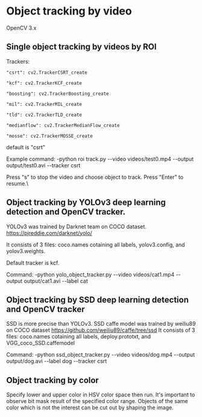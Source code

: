 # Object tracking by video

OpenCV 3.x 

## Single object tracking by videos by ROI

Trackers: 

    "csrt": cv2.TrackerCSRT_create
    
    "kcf": cv2.TrackerKCF_create
    
    "boosting": cv2.TrackerBoosting_create
    
    "mil": cv2.TrackerMIL_create
    
    "tld": cv2.TrackerTLD_create
    
    "medianflow": cv2.TrackerMedianFlow_create
    
    "mosse": cv2.TrackerMOSSE_create

default is "csrt"

Example command: -python roi track.py --video videos/test0.mp4 --output output/test0.avi --tracker csrt

Press "s" to stop the video and choose object to track.
Press "Enter" to resume.\


## Object tracking by YOLOv3 deep learning detection and OpenCV tracker.

YOLOv3 was trained by Darknet team on COCO dataset. https://pjreddie.com/darknet/yolo/

It consists of 3 files: coco.names cotaining all labels, yolov3.config, and yolov3.weights.

Default tracker is kcf.

Command: -python yolo_object_tracker.py --video videos/cat1.mp4 --output output/cat1.avi --label cat 

## Object tracking by SSD deep learning detection and OpenCV tracker

SSD is more precise than YOLOv3.
SSD caffe model was trained by weiliu89 on COCO dataset https://github.com/weiliu89/caffe/tree/ssd
It consists of 3 files: coco.names cotaining all labels, deploy.prototxt, and VGG_coco_SSD.caffemodel

Command: -python ssd_object_tracker.py --video videos/dog.mp4 --output output/dog.avi --label dog --tracker csrt 

## Object tracking by color 

Specify lower and upper color in HSV color space then run. It's important to observe bit mask result of the specified color range. 
Objects of the same color which is not the interest can be cut out by shaping the image.





